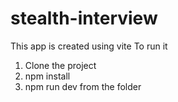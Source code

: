 # stealth-interview

This app is created using vite
To run it 
1. Clone the project
2. npm install
3. npm run dev from the folder

